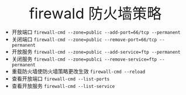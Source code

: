 <div style="text-align: center;font-size: 40px;">firewald 防火墙策略</div>

- 开放端口 `firewall-cmd --zone=public --add-port=66/tcp --permanent`
- 关闭端口 `firewall-cmd --zone=public --remove-port=66/tcp --permanent`
- 开放服务 `firewall-cmd --zone=public --add-service=ftp --permanent`
- 关闭服务 `firewall-cmd --zone=publci --remove-service=ftp --permanent`
- 重载防火墙使防火墙策略更改生效 `firewall-cmd --reload`
- 查看开放端口 `firewall-cmd --list-ports`
- 查看开放服务 `firewall-cmd --list-service`